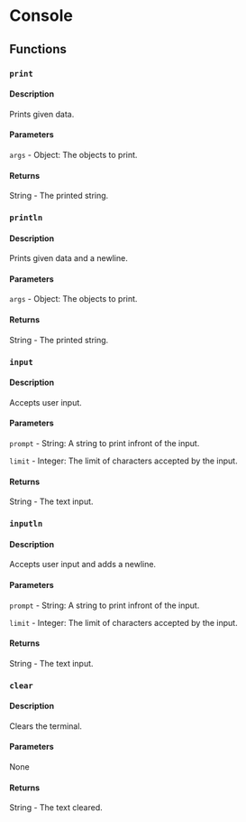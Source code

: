 # Console

## **Functions**

### `print`

#### Description

Prints given data.

#### Parameters

`args` - Object: The objects to print.

#### Returns

String - The printed string.



### `println`

#### Description

Prints given data and a newline.

#### Parameters

`args` - Object: The objects to print.

#### Returns

String - The printed string.



### `input`

#### Description

Accepts user input.

#### Parameters

`prompt` - String: A string to print infront of the input.

`limit` - Integer: The limit of characters accepted by the input.

#### Returns

String - The text input.



### `inputln`

#### Description

Accepts user input and adds a newline.

#### Parameters

`prompt` - String: A string to print infront of the input.

`limit` - Integer: The limit of characters accepted by the input.

#### Returns

String - The text input.



### `clear`

#### Description

Clears the terminal.

#### Parameters

None

#### Returns

String - The text cleared.

